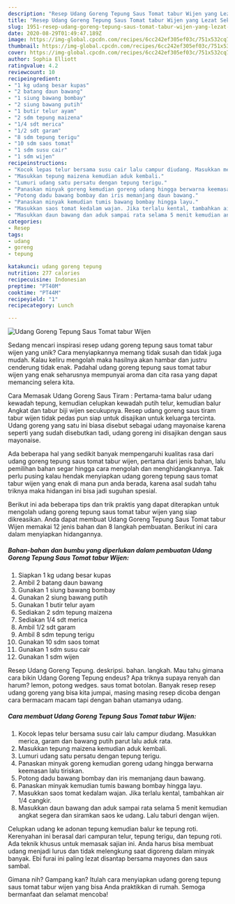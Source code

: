 ```yaml
---
description: "Resep Udang Goreng Tepung Saus Tomat tabur Wijen yang Lezat Sekali"
title: "Resep Udang Goreng Tepung Saus Tomat tabur Wijen yang Lezat Sekali"
slug: 1951-resep-udang-goreng-tepung-saus-tomat-tabur-wijen-yang-lezat-sekali
date: 2020-08-29T01:49:47.189Z
image: https://img-global.cpcdn.com/recipes/6cc242ef305ef03c/751x532cq70/udang-goreng-tepung-saus-tomat-tabur-wijen-foto-resep-utama.jpg
thumbnail: https://img-global.cpcdn.com/recipes/6cc242ef305ef03c/751x532cq70/udang-goreng-tepung-saus-tomat-tabur-wijen-foto-resep-utama.jpg
cover: https://img-global.cpcdn.com/recipes/6cc242ef305ef03c/751x532cq70/udang-goreng-tepung-saus-tomat-tabur-wijen-foto-resep-utama.jpg
author: Sophia Elliott
ratingvalue: 4.2
reviewcount: 10
recipeingredient:
- "1 kg udang besar kupas"
- "2 batang daun bawang"
- "1 siung bawang bombay"
- "2 siung bawang putih"
- "1 butir telur ayam"
- "2 sdm tepung maizena"
- "1/4 sdt merica"
- "1/2 sdt garam"
- "8 sdm tepung terigu"
- "10 sdm saos tomat"
- "1 sdm susu cair"
- "1 sdm wijen"
recipeinstructions:
- "Kocok lepas telur bersama susu cair lalu campur diudang. Masukkan merica, garam dan bawang putih parut lalu aduk rata."
- "Masukkan tepung maizena kemudian aduk kembali."
- "Lumuri udang satu persatu dengan tepung terigu."
- "Panaskan minyak goreng kemudian goreng udang hingga berwarna keemasan lalu tiriskan."
- "Potong dadu bawang bombay dan iris memanjang daun bawang."
- "Panaskan minyak kemudian tumis bawang bombay hingga layu."
- "Masukkan saos tomat kedalam wajan. Jika terlalu kental, tambahkan air 1/4 cangkir."
- "Masukkan daun bawang dan aduk sampai rata selama 5 menit kemudian angkat segera dan siramkan saos ke udang. Lalu taburi dengan wijen."
categories:
- Resep
tags:
- udang
- goreng
- tepung

katakunci: udang goreng tepung 
nutrition: 277 calories
recipecuisine: Indonesian
preptime: "PT40M"
cooktime: "PT44M"
recipeyield: "1"
recipecategory: Lunch

---
```



![Udang Goreng Tepung Saus Tomat tabur Wijen](https://img-global.cpcdn.com/recipes/6cc242ef305ef03c/751x532cq70/udang-goreng-tepung-saus-tomat-tabur-wijen-foto-resep-utama.jpg)

Sedang mencari inspirasi resep udang goreng tepung saus tomat tabur wijen yang unik? Cara menyiapkannya memang tidak susah dan tidak juga mudah. Kalau keliru mengolah maka hasilnya akan hambar dan justru cenderung tidak enak. Padahal udang goreng tepung saus tomat tabur wijen yang enak seharusnya mempunyai aroma dan cita rasa yang dapat memancing selera kita.

Cara Memasak Udang Goreng Saus Tiram : Pertama-tama balur udang kewadah tepung, kemudian celupkan kewadah putih telur, kemudian balur Angkat dan tabur biji wijen secukupnya. Resep udang goreng saus tiram tabur wijen tidak pedas pun siap untuk disajikan untuk keluarga tercinta. Udang goreng yang satu ini biasa disebut sebagai udang mayonaise karena seperti yang sudah disebutkan tadi, udang goreng ini disajikan dengan saus mayonaise.

Ada beberapa hal yang sedikit banyak mempengaruhi kualitas rasa dari udang goreng tepung saus tomat tabur wijen, pertama dari jenis bahan, lalu pemilihan bahan segar hingga cara mengolah dan menghidangkannya. Tak perlu pusing kalau hendak menyiapkan udang goreng tepung saus tomat tabur wijen yang enak di mana pun anda berada, karena asal sudah tahu triknya maka hidangan ini bisa jadi suguhan spesial.


Berikut ini ada beberapa tips dan trik praktis yang dapat diterapkan untuk mengolah udang goreng tepung saus tomat tabur wijen yang siap dikreasikan. Anda dapat membuat Udang Goreng Tepung Saus Tomat tabur Wijen memakai 12 jenis bahan dan 8 langkah pembuatan. Berikut ini cara dalam menyiapkan hidangannya.

<!--inarticleads1-->

##### Bahan-bahan dan bumbu yang diperlukan dalam pembuatan Udang Goreng Tepung Saus Tomat tabur Wijen:

1. Siapkan 1 kg udang besar kupas
1. Ambil 2 batang daun bawang
1. Gunakan 1 siung bawang bombay
1. Gunakan 2 siung bawang putih
1. Gunakan 1 butir telur ayam
1. Sediakan 2 sdm tepung maizena
1. Sediakan 1/4 sdt merica
1. Ambil 1/2 sdt garam
1. Ambil 8 sdm tepung terigu
1. Gunakan 10 sdm saos tomat
1. Gunakan 1 sdm susu cair
1. Gunakan 1 sdm wijen


Resep Udang Goreng Tepung. deskripsi. bahan. langkah. Mau tahu gimana cara bikin Udang Goreng Tepung endeus? Apa triknya supaya renyah dan harum? lemon, potong wedges. saus tomat botolan. Banyak resep resep udang goreng yang bisa kita jumpai, masing masing resep dicoba dengan cara bermacam macam tapi dengan bahan utamanya udang. 

<!--inarticleads2-->

##### Cara membuat Udang Goreng Tepung Saus Tomat tabur Wijen:

1. Kocok lepas telur bersama susu cair lalu campur diudang. Masukkan merica, garam dan bawang putih parut lalu aduk rata.
1. Masukkan tepung maizena kemudian aduk kembali.
1. Lumuri udang satu persatu dengan tepung terigu.
1. Panaskan minyak goreng kemudian goreng udang hingga berwarna keemasan lalu tiriskan.
1. Potong dadu bawang bombay dan iris memanjang daun bawang.
1. Panaskan minyak kemudian tumis bawang bombay hingga layu.
1. Masukkan saos tomat kedalam wajan. Jika terlalu kental, tambahkan air 1/4 cangkir.
1. Masukkan daun bawang dan aduk sampai rata selama 5 menit kemudian angkat segera dan siramkan saos ke udang. Lalu taburi dengan wijen.


Celupkan udang ke adonan tepung kemudian balur ke tepung roti. Kerenyahan ini berasal dari campuran telur, tepung terigu, dan tepung roti. Ada teknik khusus untuk memasak sajian ini. Anda harus bisa membuat udang menjadi lurus dan tidak melengkung saat digoreng dalam minyak banyak. Ebi furai ini paling lezat disantap bersama mayones dan saus sambal. 

Gimana nih? Gampang kan? Itulah cara menyiapkan udang goreng tepung saus tomat tabur wijen yang bisa Anda praktikkan di rumah. Semoga bermanfaat dan selamat mencoba!
